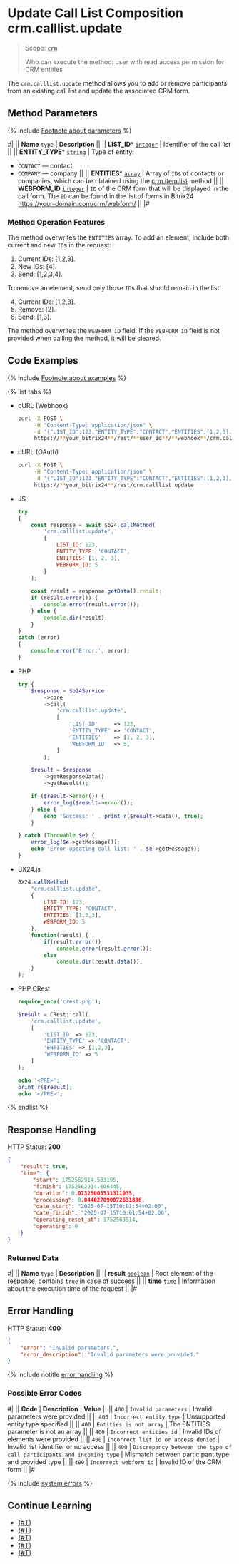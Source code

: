 # Update Call List Composition crm.calllist.update

> Scope: [`crm`](../../scopes/permissions.md)
>
> Who can execute the method: user with read access permission for CRM entities

The `crm.calllist.update` method allows you to add or remove participants from an existing call list and update the associated CRM form.

## Method Parameters

{% include [Footnote about parameters](../../../_includes/required.md) %}

#|
|| **Name**
`type` | **Description** ||
|| **LIST_ID***
[`integer`](../../data-types.md) | Identifier of the call list ||
|| **ENTITY_TYPE***
[`string`](../../data-types.md) | Type of entity: 
- `CONTACT` — contact,
- `COMPANY` — company ||
|| **ENTITIES***
[`array`](../../data-types.md) | Array of `ID`s of contacts or companies, which can be obtained using the [crm.item.list](../universal/crm-item-list.md) method ||
|| **WEBFORM_ID**
[`integer`](../../data-types.md) | `ID` of the CRM form that will be displayed in the call form. 
The `ID` can be found in the list of forms in Bitrix24 https://your-domain.com/crm/webform/ ||
|#

### Method Operation Features

The method overwrites the `ENTITIES` array. To add an element, include both current and new `ID`s in the request:

1. Current IDs: [1,2,3].
2. New IDs: [4].
3. Send: [1,2,3,4].

To remove an element, send only those `ID`s that should remain in the list:

4. Current IDs: [1,2,3].
5. Remove: [2].
6. Send: [1,3].

The method overwrites the `WEBFORM_ID` field. If the `WEBFORM_ID` field is not provided when calling the method, it will be cleared.

## Code Examples

{% include [Footnote about examples](../../../_includes/examples.md) %}

{% list tabs %}

- cURL (Webhook)

    ```bash
    curl -X POST \
         -H "Content-Type: application/json" \
         -d '{"LIST_ID":123,"ENTITY_TYPE":"CONTACT","ENTITIES":[1,2,3],"WEBFORM_ID":5}' \
         https://**your_bitrix24**/rest/**user_id**/**webhook**/crm.calllist.update
    ```

- cURL (OAuth)

    ```bash
    curl -X POST \
         -H "Content-Type: application/json" \
         -d '{"LIST_ID":123,"ENTITY_TYPE":"CONTACT","ENTITIES":[1,2,3],"WEBFORM_ID":5,"auth":"**put_access_token_here**"}' \
         https://**your_bitrix24**/rest/crm.calllist.update
    ```

- JS

    ```js
    try
    {
    	const response = await $b24.callMethod(
    		'crm.calllist.update',
    		{
    			LIST_ID: 123,
    			ENTITY_TYPE: 'CONTACT',
    			ENTITIES: [1, 2, 3],
    			WEBFORM_ID: 5
    		}
    	);
    	
    	const result = response.getData().result;
    	if (result.error()) {
    		console.error(result.error());
    	} else {
    		console.dir(result);
    	}
    }
    catch (error)
    {
    	console.error('Error:', error);
    }
    ```

- PHP

    ```php
    try {
        $response = $b24Service
            ->core
            ->call(
                'crm.calllist.update',
                [
                    'LIST_ID'     => 123,
                    'ENTITY_TYPE' => 'CONTACT',
                    'ENTITIES'    => [1, 2, 3],
                    'WEBFORM_ID'  => 5,
                ]
            );
    
        $result = $response
            ->getResponseData()
            ->getResult();
    
        if ($result->error()) {
            error_log($result->error());
        } else {
            echo 'Success: ' . print_r($result->data(), true);
        }
    
    } catch (Throwable $e) {
        error_log($e->getMessage());
        echo 'Error updating call list: ' . $e->getMessage();
    }
    ```

- BX24.js

    ```js
    BX24.callMethod(
        "crm.calllist.update",
        {
            LIST_ID: 123,
            ENTITY_TYPE: "CONTACT",
            ENTITIES: [1,2,3],
            WEBFORM_ID: 5
        },
        function(result) {
            if(result.error())
                console.error(result.error());
            else
                console.dir(result.data());
        }
    );
    ```

- PHP CRest

    ```php
    require_once('crest.php');

    $result = CRest::call(
        'crm.calllist.update',
        [
            'LIST_ID' => 123,
            'ENTITY_TYPE' => 'CONTACT',
            'ENTITIES' => [1,2,3],
            'WEBFORM_ID' => 5
        ]
    );

    echo '<PRE>';
    print_r($result);
    echo '</PRE>';
    ```

{% endlist %}

## Response Handling

HTTP Status: **200**

```json
{
    "result": true,
    "time": {
        "start": 1752562914.533195,
        "finish": 1752562914.606445,
        "duration": 0.07325005531311035,
        "processing": 0.044027090072631836,
        "date_start": "2025-07-15T10:01:54+02:00",
        "date_finish": "2025-07-15T10:01:54+02:00",
        "operating_reset_at": 1752563514,
        "operating": 0
    }
}
```

### Returned Data

#|
|| **Name**
`type` | **Description** ||
|| **result**
[`boolean`](../../data-types.md) | Root element of the response, contains `true` in case of success ||
|| **time**
[`time`](../../data-types.md#time) | Information about the execution time of the request ||
|#

## Error Handling

HTTP Status: **400**

```json
{
    "error": "Invalid parameters.",
    "error_description": "Invalid parameters were provided."
}
```

{% include notitle [error handling](../../../_includes/error-info.md) %}

### Possible Error Codes

#|
|| **Code** | **Description** | **Value** ||
|| `400` | `Invalid parameters` | Invalid parameters were provided ||
|| `400` | `Incorrect entity type` | Unsupported entity type specified ||
|| `400` | `Entities is not array` | The ENTITIES parameter is not an array ||
|| `400` | `Incorrect entities id` | Invalid IDs of elements were provided ||
|| `400` | `Incorrect list id or access denied` | Invalid list identifier or no access ||
|| `400` | `Discrepancy between the type of call participants and incoming type` | Mismatch between participant type and provided type ||
|| `400` | `Incorrect webform id` | Invalid ID of the CRM form ||
|#

{% include [system errors](../../../_includes/system-errors.md) %}

## Continue Learning

- [{#T}](./crm-calllist-add.md)
- [{#T}](./crm-calllist-get.md)
- [{#T}](./crm-calllist-items-get.md)
- [{#T}](./crm-calllist-list.md)
- [{#T}](./crm-calllist-statuslist.md)